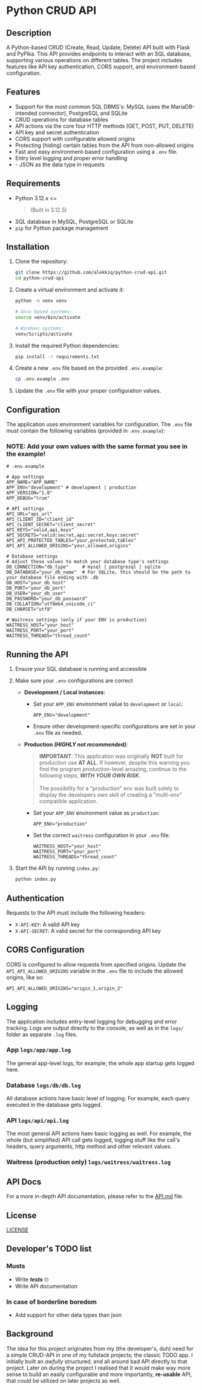 # Python CRUD API

## Description
A Python-based CRUD (Create, Read, Update, Delete) API built with Flask and PyPika. This API provides endpoints to interact with an SQL database, supporting various operations on different tables. The project includes features like API key authentication, CORS support, and environment-based configuration.

## Features
- Support for the most common SQL DBMS's: MySQL (uses the MariaDB-intended connector), PostgreSQL and SQLite
- CRUD operations for database tables
- API actions via the core four HTTP methods (GET, POST, PUT, DELETE)
- API key and secret authentication
- CORS support with configurable allowed origins
- Protecting (hiding) certain tables from the API from non-allowed origins
- Fast and easy environment-based configuration using a `.env` file.
- Entry level logging and proper error handling
- \- JSON as the data type in requests

## Requirements
- Python 3.12.x <= 
    >(Built in 3.12.5)
- SQL database in MySQL, PostgreSQL or SQLite
- `pip` for Python package management

## Installation
1. Clone the repository:
    ```bash
    git clone https://github.com/alekkiq/python-crud-api.git
    cd python-crud-api
    ```

2. Create a virtual environment and activate it:
    ```bash
    python -m venv venv

    # Unix based systems:
    source venv/bin/activate
    
    # Windows systems:
    venv/Scripts/activate
    ```

3. Install the required Python dependencies:
    ```bash
    pip install -r requirements.txt
    ```

4. Create a new `.env` file based on the provided `.env.example`:
    ```bash
    cp .env.example .env
    ```

5. Update the `.env` file with your proper configuration values.

## Configuration
The application uses environment variables for configuration. The `.env` file must contain the following variables (provided in `.env.example`):

### **NOTE**: Add your own values with the same format you see in the example!

```properties
# .env.example

# App settings
APP_NAME="APP_NAME"
APP_ENV="development" # development | production
APP_VERSION="1.0"
APP_DEBUG="true"

# API settings
API_URL="api_url"
API_CLIENT_ID="client_id"
API_CLIENT_SECRET="client_secret"
API_KEYS="valid,api,keys"
API_SECRETS="valid:secret,api:secret,keys:secret"
API_API_PROTECTED_TABLES="your,protected,tables"
API_API_ALLOWED_ORIGINS="your,allowed,origins"

# Database settings
# Adjust these values to match your database type's settings
DB_CONNECTION="db_type"     # mysql | postgresql | sqlite
DB_DATABASE="your_db_name"  # For SQLite, this should be the path to your database file ending with .db
DB_HOST="your_db_host"
DB_PORT="your_db_port"
DB_USER="your_db_user"
DB_PASSWORD="your_db_password"
DB_COLLATION="utf8mb4_unicode_ci"
DB_CHARSET="utf8"

# Waitress settings (only if your ENV is production)
WAITRESS_HOST="your_host"
WAITRESS_PORT="your_port"
WAITRESS_THREADS="thread_count"
```

## Running the API
1. Ensure your SQL database is running and accessible

2. Make sure your `.env` configurations are correct
    - **Development / Local instances**:
        - Set your `APP_ENV` environment value to `development` or `local`:
            ```properties
            APP_ENV="development"
            ```

        - Ensure other development-specific configurations are set in your `.env` file as needed.

    - **Production** ***(HIGHLY not recommended)***:
        > **IMPORTANT**: This application was originally **NOT** built for production use **AT ALL**. If however, despite this warning you find the program production-level amazing, continue to the following steps, ***WITH YOUR OWN RISK***.<br><br>
        > The possibility for a "production" env was built solely to display the developers own skill of creating a "multi-env" compatible application.
        - Set your `APP_ENV` environment value as `production`:
            ```properties
            APP_ENV="production"
            ```

        - Set the correct `waitress` configuration in your `.env` file:
            ```properties
            WAITRESS_HOST="your_host"
            WAITRESS_PORT="your_port"
            WAITRESS_THREADS="thread_count"
            ```

3. Start the API by running `index.py`:
    ```bash
    python index.py
    ```

## Authentication
Requests to the API must include the following headers:

- `X-API-KEY`: A valid API key
- `X-API-SECRET`: A valid secret for the corresponding API key

## CORS Configuration
CORS is configured to allow requests from specified origins. Update the `API_API_ALLOWED_ORIGINS` variable in the `.env` file to include the allowed origins, like so:

```properties
API_API_ALLOWED_ORIGINS="origin_1,origin_2"
```

## Logging
The application includes entry-level logging for debugging and error tracking. Logs are output directly to the console, as well as in the `logs/` folder as separate `.log` files.

### App `logs/app/app.log`
The general app-level logs, for example, the whole app startup gets logged here.

### Database `logs/db/db.log`
All database actions have basic level of logging. For example, each query executed in the database gets logged.

### API `logs/api/api.log`
The most general API actions haev basic logging as well. For example, the whole (but simplified) API call gets logged, logging stuff like the call's headers, query arguments, http method and other relevant values.

### Waitress (production only) `logs/waitress/waitress.log`


## API Docs
For a more in-depth API documentation, please refer to the [API.md](API.md) file.

## License

[LICENSE](LICENSE)

## Developer's TODO list

### Musts
- Write ***tests*** 🙄
- Write API documentation

### In case of borderline boredom
- Add support for other data types than json

## Background
The idea for this project originates from my (the developer's, duh) need for a simple CRUD-API in one of my fullstack projects; the classic TODO app. I initially built an *awfully* structured, and all around bad API directly to that project. Later on during the project I realised that it would make way more sense to build an easily configurable and more importantly, **re-usable** API, that could be utilized on later projects as well.